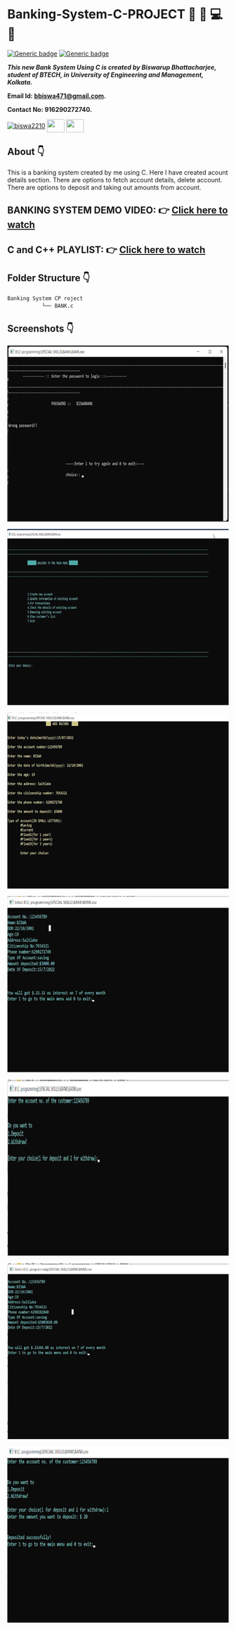 # Banking-System-C-PROJECT :star_struck: :open_file_folder: :computer: :closed_book:

[![Generic badge](https://img.shields.io/badge/C-programming-orange)](https://shields.io/) [![Generic badge](https://img.shields.io/badge/file-handling-success)](https://shields.io/)
<br>

***This new Bank System Using C is created by Biswarup Bhattacharjee, student of BTECH, in University of Engineering and Management, Kolkata.***

**Email Id: bbiswa471@gmail.com.** 

**Contact No: 916290272740.** 


<p align="left">
<a href="https://www.facebook.com/profile.php?id=100070395300810" target="blank"><img align="center" src="https://cdn.jsdelivr.net/npm/simple-icons@3.0.1/icons/facebook.svg" alt="biswa2210" height="30" width="40" /></a>
<a href="https://instagram.com/biswarup2210" target="blank"><img align="center" src="https://cdn.jsdelivr.net/npm/simple-icons@3.0.1/icons/instagram.svg" alt="" height="30" width="40" /></a>
<a href="https://github.com/biswa2210/biswa2210" target="blank"><img align="center" src="https://cdn.jsdelivr.net/npm/simple-icons@3.0.1/icons/github.svg" alt="" height="30" width="40" /></a>
</p>

## About :point_down: 

<div align="justified">
 
This is a banking system created by me using C. Here I have created acount details section. There are options to fetch account details, delete account. There are options to deposit and taking out amounts from account. 

</div>

## BANKING SYSTEM DEMO VIDEO: :point_right: <a href="https://www.youtube.com/watch?v=3WkXATkqslk&list=PL0lbDlMJ1h4g3cSTY44VyQ4Z-5L4kbo2a&index=4">Click here to watch</a>

## C and C++ PLAYLIST: :point_right: <a href="https://www.youtube.com/watch?v=m5VnSust32E&list=PL0lbDlMJ1h4g3cSTY44VyQ4Z-5L4kbo2a">Click here to watch</a>


## Folder Structure :point_down:

```bash
Banking System CP roject
           └── BANK.c

```
## Screenshots :point_down: 

<div align="center">

<a href="bank1.png"><img src="bank1.png" width="800" height= "400"></a>

<a href="bank2.png"><img src="bank2.png" width="800" height= "400"></a>

<a href="bank3.png"><img src="bank3.png" width="800" height= "400"></a>

<a href="bank4.png"><img src="bank4.png" width="800" height= "400"></a>

<a href="bank5.png"><img src="bank5.png" width="800" height= "400"></a>

<a href="bank6.png"><img src="bank6.png" width="800" height= "400"></a>

<a href="bank7.png"><img src="bank7.png" width="800" height= "400"></a>
 
</div>


